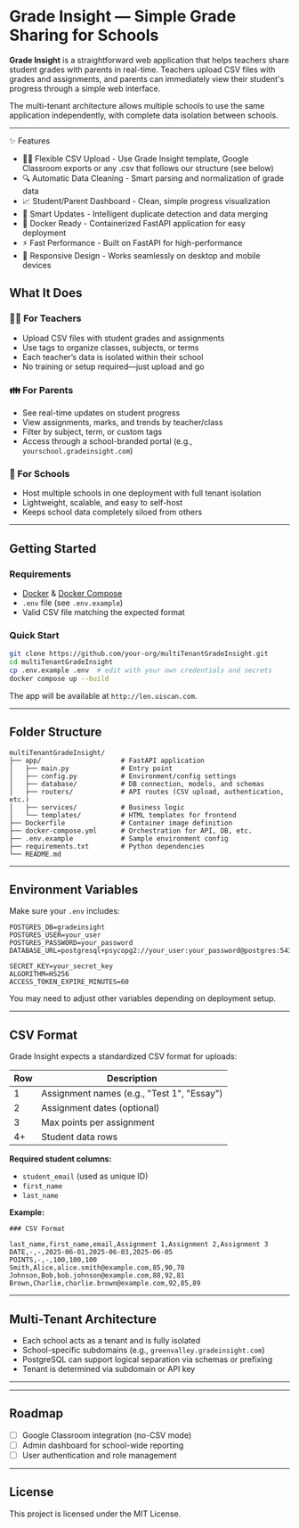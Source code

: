 # Grade Insight — Simple Grade Sharing for Schools

**Grade Insight** is a straightforward web application that helps teachers share student grades with parents in real-time. Teachers upload CSV files with grades and assignments, and parents can immediately view their student's progress through a simple web interface.

The multi-tenant architecture allows multiple schools to use the same application independently, with complete data isolation between schools.

---
✨ Features
- 🧑🏫 Flexible CSV Upload - Use Grade Insight template, Google Classroom exports or any .csv that follows our structure (see below)
- 🔍 Automatic Data Cleaning - Smart parsing and normalization of grade data
- 📈 Student/Parent Dashboard - Clean, simple progress visualization
- 🔄 Smart Updates - Intelligent duplicate detection and data merging
- 🐳 Docker Ready - Containerized FastAPI application for easy deployment
- ⚡ Fast Performance - Built on FastAPI for high-performance 
- 📱 Responsive Design - Works seamlessly on desktop and mobile devices

## What It Does

### 🧑‍🏫 For Teachers
- Upload CSV files with student grades and assignments
- Use tags to organize classes, subjects, or terms
- Each teacher’s data is isolated within their school
- No training or setup required—just upload and go

### 👪 For Parents
- See real-time updates on student progress
- View assignments, marks, and trends by teacher/class
- Filter by subject, term, or custom tags
- Access through a school-branded portal (e.g., `yourschool.gradeinsight.com`)

### 🏫 For Schools
- Host multiple schools in one deployment with full tenant isolation
- Lightweight, scalable, and easy to self-host
- Keeps school data completely siloed from others

---

## Getting Started

### Requirements
- [Docker](https://www.docker.com/) & [Docker Compose](https://docs.docker.com/compose/)
- `.env` file (see `.env.example`)
- Valid CSV file matching the expected format

### Quick Start

```bash
git clone https://github.com/your-org/multiTenantGradeInsight.git
cd multiTenantGradeInsight
cp .env.example .env  # edit with your own credentials and secrets
docker compose up --build
```

The app will be available at `http://len.uiscan.com`.

---

## Folder Structure

```
multiTenantGradeInsight/
├── app/                    # FastAPI application
│   ├── main.py             # Entry point
│   ├── config.py           # Environment/config settings
│   ├── database/           # DB connection, models, and schemas
│   ├── routers/            # API routes (CSV upload, authentication, etc.)
│   ├── services/           # Business logic
│   └── templates/          # HTML templates for frontend
├── Dockerfile              # Container image definition
├── docker-compose.yml      # Orchestration for API, DB, etc.
├── .env.example            # Sample environment config
├── requirements.txt        # Python dependencies
└── README.md
```

---

## Environment Variables

Make sure your `.env` includes:

```
POSTGRES_DB=gradeinsight
POSTGRES_USER=your_user
POSTGRES_PASSWORD=your_password
DATABASE_URL=postgresql+psycopg2://your_user:your_password@postgres:5432/gradeinsight

SECRET_KEY=your_secret_key
ALGORITHM=HS256
ACCESS_TOKEN_EXPIRE_MINUTES=60
```

You may need to adjust other variables depending on deployment setup.

---

## CSV Format

Grade Insight expects a standardized CSV format for uploads:

| Row | Description                                  |
|-----|----------------------------------------------|
| 1   | Assignment names (e.g., "Test 1", "Essay")    |
| 2   | Assignment dates (optional)                  |
| 3   | Max points per assignment                    |
| 4+  | Student data rows                            |

**Required student columns:**
- `student_email` (used as unique ID)
- `first_name`
- `last_name`

**Example:**

```
### CSV Format

last_name,first_name,email,Assignment 1,Assignment 2,Assignment 3
DATE,-,-,2025-06-01,2025-06-03,2025-06-05
POINTS,-,-,100,100,100
Smith,Alice,alice.smith@example.com,85,90,78
Johnson,Bob,bob.johnson@example.com,88,92,81
Brown,Charlie,charlie.brown@example.com,92,85,89

```

---

## Multi-Tenant Architecture

- Each school acts as a tenant and is fully isolated
- School-specific subdomains (e.g., `greenvalley.gradeinsight.com`)
- PostgreSQL can support logical separation via schemas or prefixing
- Tenant is determined via subdomain or API key

---

<!-- ## Deployment Notes

- Designed to run behind a reverse proxy (e.g., NGINX, Traefik)
- TLS certificates can be added with Let’s Encrypt or custom certs
- Email and authentication systems can be integrated later (roadmap)
-->
---

## Roadmap

- [ ] Google Classroom integration (no-CSV mode)
- [ ] Admin dashboard for school-wide reporting
- [ ] User authentication and role management

---

## License

This project is licensed under the MIT License.

